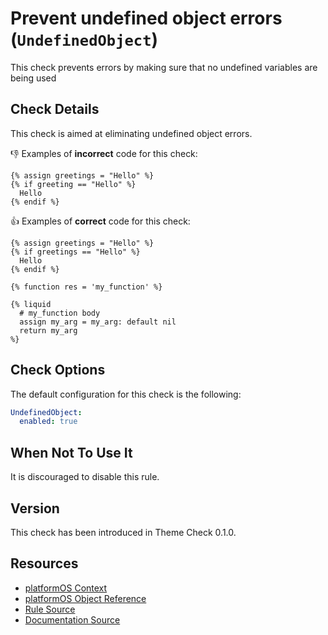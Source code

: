 # Prevent undefined object errors (`UndefinedObject`)

This check prevents errors by making sure that no undefined variables are being used

## Check Details

This check is aimed at eliminating undefined object errors.

:-1: Examples of **incorrect** code for this check:

```liquid
{% assign greetings = "Hello" %}
{% if greeting == "Hello" %}
  Hello
{% endif %}
```

:+1: Examples of **correct** code for this check:

```liquid
{% assign greetings = "Hello" %}
{% if greetings == "Hello" %}
  Hello
{% endif %}
```

```liquid
{% function res = 'my_function' %}
```

```liquid
{% liquid
  # my_function body
  assign my_arg = my_arg: default nil
  return my_arg
%}
```



## Check Options

The default configuration for this check is the following:

```yaml
UndefinedObject:
  enabled: true
```

## When Not To Use It

It is discouraged to disable this rule.

## Version

This check has been introduced in Theme Check 0.1.0.

## Resources

- [platformOS Context](https://documentation.platformos.com/developer-guide/variables/context-variable#displaying-the-context-object)
- [platformOS Object Reference](https://documentation.platformos.com/api-reference/liquid/objects)
- [Rule Source][codesource]
- [Documentation Source][docsource]

[codesource]: /lib/platformos_check/checks/undefined_object.rb
[docsource]: /docs/checks/undefined_object.md
